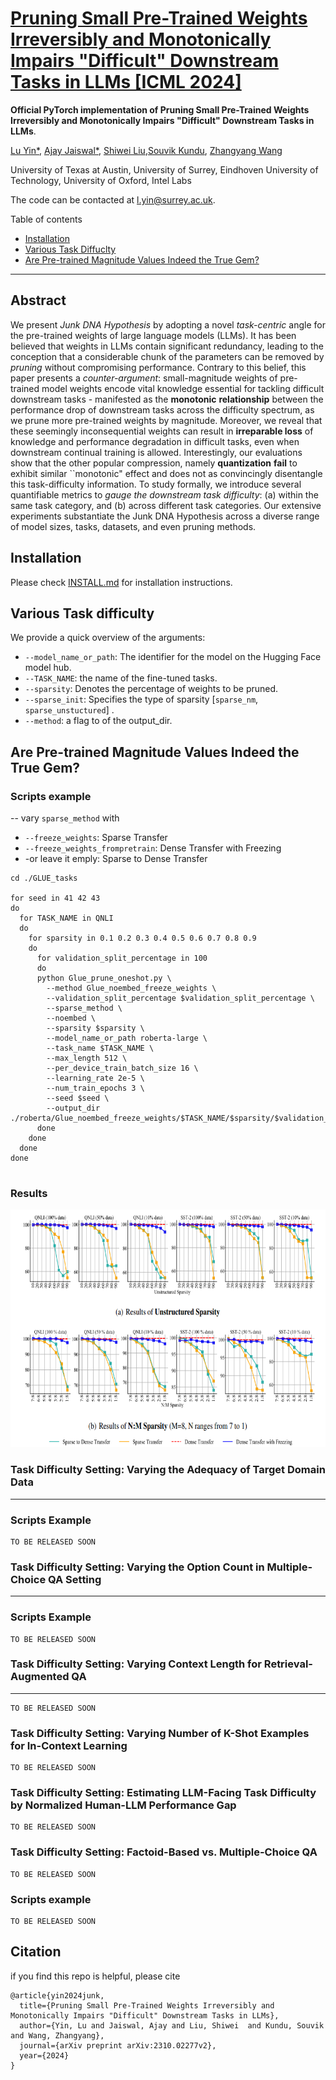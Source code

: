 #  [Pruning Small Pre-Trained Weights Irreversibly and Monotonically Impairs "Difficult" Downstream Tasks in LLMs [ICML 2024]](https://arxiv.org/pdf/2310.02277.pdf)

**Official PyTorch implementation of Pruning Small Pre-Trained Weights Irreversibly and Monotonically Impairs "Difficult" Downstream Tasks in LLMs**.

[Lu Yin*](https://luuyin.com//), [Ajay Jaiswal*](https://ajay1994.github.io/), [Shiwei Liu](https://shiweiliuiiiiiii.github.io/),[Souvik Kundu](https://ksouvik52.github.io/), [Zhangyang Wang](https://vita-group.github.io/)

University of Texas at Austin, University of Surrey, Eindhoven University of Technology, University of Oxford, Intel Labs

The code can be contacted at l.yin@surrey.ac.uk.

Table of contents
* [Installation](#installation)
* [Various Task Diffuclty](#various-task-diffculty)
* [Are Pre-trained Magnitude Values Indeed the True Gem?](#are-pre-trained-magnitude-values-indeed-the-true-gem?)

--- 


## Abstract

We present $\textit{Junk DNA Hypothesis}$ by adopting a novel $\textit{task-centric}$ angle for the pre-trained weights of large language models (LLMs). It has been believed that weights in LLMs contain significant redundancy, leading to the conception that a considerable chunk of the parameters can be removed by $\textit{pruning}$ without compromising performance. Contrary to this belief, this paper presents a $\textit{counter-argument}$: small-magnitude weights of pre-trained model weights encode vital knowledge 
essential for tackling difficult downstream tasks - manifested as the $\textbf{monotonic}$ $\textbf{relationship}$ between the performance drop of downstream tasks across the difficulty spectrum, as we prune more pre-trained weights by magnitude.
 Moreover, we reveal that these seemingly inconsequential weights can result in $\textbf{irreparable loss}$ of knowledge and performance degradation in difficult tasks, even when downstream continual training is allowed. Interestingly, our evaluations show that the other popular compression, namely $\textbf{quantization}$  $\textbf{fail}$ to exhibit similar ``monotonic" effect and does not as convincingly disentangle this task-difficulty information. To study formally, we introduce several quantifiable metrics to $\textit{gauge the downstream task difficulty}$: (a) within the same task category, and (b) across different task categories. Our extensive experiments substantiate the Junk DNA Hypothesis across a diverse range of model sizes, tasks, datasets, and even pruning methods.


## Installation 
Please check [INSTALL.md](INSTALL.md) for installation instructions.



## Various Task difficulty


We provide a quick overview of the arguments:  
- `--model_name_or_path`: The identifier for the model on the Hugging Face model hub.
- `--TASK_NAME`: the name of the fine-tuned tasks.
- `--sparsity`: Denotes the percentage of weights to be pruned.
- `--sparse_init`: Specifies the type of sparsity [`sparse_nm`, `sparse_unstuctured`] .
- `--method`: a flag to of the output_dir.




## Are Pre-trained Magnitude Values Indeed the True Gem?

### Scripts example

--
vary  `sparse_method` with 
- `--freeze_weights`: Sparse Transfer
- `--freeze_weights_frompretrain`: Dense Transfer with Freezing
- -or leave it emply:  Sparse to Dense Transfer

```
cd ./GLUE_tasks 

for seed in 41 42 43
do
  for TASK_NAME in QNLI 
  do 
    for sparsity in 0.1 0.2 0.3 0.4 0.5 0.6 0.7 0.8 0.9
    do
      for validation_split_percentage in 100
      do
      python Glue_prune_oneshot.py \
        --method Glue_noembed_freeze_weights \
        --validation_split_percentage $validation_split_percentage \
        --sparse_method \
        --noembed \
        --sparsity $sparsity \
        --model_name_or_path roberta-large \
        --task_name $TASK_NAME \
        --max_length 512 \
        --per_device_train_batch_size 16 \
        --learning_rate 2e-5 \
        --num_train_epochs 3 \
        --seed $seed \
        --output_dir ./roberta/Glue_noembed_freeze_weights/$TASK_NAME/$sparsity/$validation_split_percentage/$seed/
      done
    done
  done
done


```

### Results
<p align="center">
<img src="./Images_png/TRUE_GEM.png" width="700" height="380">
</p>


### Task Difficulty Setting: Varying the Adequacy of Target Domain Data
--- 
### Scripts Example



```
TO BE RELEASED SOON
```


### Task Difficulty Setting: Varying the Option Count in Multiple-Choice QA Setting
--- 


### Scripts Example





```
TO BE RELEASED SOON
```






### Task Difficulty Setting: Varying Context Length for Retrieval-Augmented QA
--- 



```
TO BE RELEASED SOON
```




### Task Difficulty Setting: Varying Number of K-Shot Examples for In-Context Learning



```
TO BE RELEASED SOON
```




### Task Difficulty Setting: Estimating LLM-Facing Task Difficulty by Normalized Human-LLM Performance Gap



```
TO BE RELEASED SOON
```






### Task Difficulty Setting: Factoid-Based vs. Multiple-Choice QA

```
TO BE RELEASED SOON
```


### Scripts example

```
TO BE RELEASED SOON
```


## Citation
if you find this repo is helpful, please cite

```
@article{yin2024junk,
  title={Pruning Small Pre-Trained Weights Irreversibly and Monotonically Impairs "Difficult" Downstream Tasks in LLMs},
  author={Yin, Lu and Jaiswal, Ajay and Liu, Shiwei  and Kundu, Souvik and Wang, Zhangyang},
  journal={arXiv preprint arXiv:2310.02277v2},
  year={2024}
}

```
